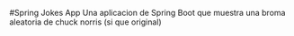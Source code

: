 #Spring Jokes App
Una aplicacion de Spring Boot que muestra una broma aleatoria de chuck norris (si que original)